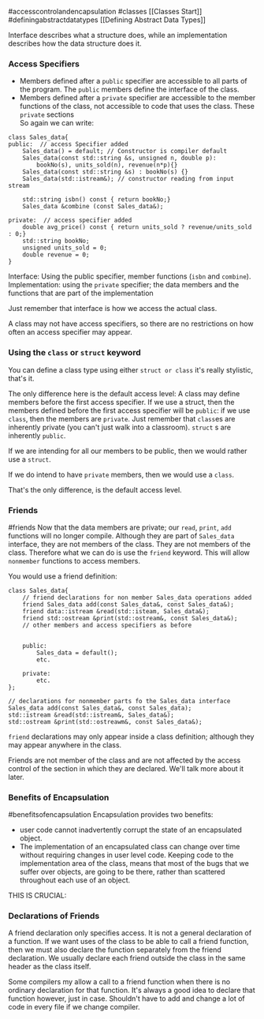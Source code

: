 #accesscontrolandencapsulation
#classes [[Classes Start]]
#definingabstractdatatypes [[Defining Abstract Data Types]]

Interface describes what a structure does, while an implementation describes how the data structure does it. 

### Access Specifiers
- Members defined after a `public` specifier are accessible to all parts of the program. The `public` members define the interface of the class. 
- Members defined after a `private` specifier are accessible to the member functions of the class, not accessible to code that uses  the class. These `private` sections  
So again we can write: 
```
class Sales_data{ 
public:  // access Specifier added
	Sales_data() = default; // Constructor is compiler default
	Sales_data(const std::string &s, unsigned n, double p): 
		bookNo(s), units_sold(n), revenue(n*p){}
	Sales_data(const std::string &s) : bookNo(s) {}
	Sales_data(std::istream&); // constructor reading from input stream
	
	std::string isbn() const { return bookNo;}
	Sales_data &combine (const Sales_data&);
	
private:  // access specifier added
	double avg_price() const { return units_sold ? revenue/units_sold : 0;}
	std::string bookNo; 
	unsigned units_sold = 0;
	double revenue = 0;
}
```

Interface: Using the public specifier, member functions (`isbn` and `combine`). 
Implementation: using the `private` specifier; the data members and the functions that are part of the implementation

Just remember that interface is how we access the actual class. 

A class may not have access specifiers, so there are no restrictions on how often an access specifier may appear. 

### Using the `class` or `struct` keyword
You can define a class type using either `struct or class` it's really stylistic, that's it. 

The only difference here is the default access level: 
A class may define members before the first access specifier. 
If we use a struct, then the members defined before the first access specifier will be `public`: if we use `class`, then the members are `private`.
Just remember that `class`es are inherently private (you can't just walk into a classroom). 
`struct` s are inherently `public`. 

If we are intending for all our members to be public, then we would rather use a `struct`. 

If we do intend to have `private` members, then we would use a `class`.

That's the only difference, is the default access level. 

### Friends
#friends
Now that the data members are private; our `read`, `print`, `add` functions will no longer compile. 
Although they are part of `Sales_data` interface, they are not members of the class. 
They are not members of the class. 
Therefore what we can do is use the `friend` keyword. 
This will allow `nonmember` functions to access members. 

You would use a friend definition: 
```
class Sales_data{
	// friend declarations for non member Sales_data operations added 
	friend Sales_data add(const Sales_data&, const Sales_data&);
	friend data::istream &read(std::isteam, Sales_data&);
	friend std::ostream &print(std::ostream&, const Sales_data&);
	// other members and access specifiers as before


	public: 
		Sales_data = default(); 
		etc. 
		
	private:
		etc.
};

// declarations for nonmember parts fo the Sales_data interface
Sales_data add(const Sales_data&, const Sales_data);
std::istream &read(std::istream&, Sales_data&);
std::ostream &print(std::ostreawm&, const Sales_data&);
```

`friend` declarations may only appear inside a class definition; although they may appear anywhere in the class. 

Friends are not member of the class and are not affected by the access control of the section in which they are declared. 
We'll talk more about it later. 

### Benefits of Encapsulation 
#benefitsofencapsulation
Encapsulation provides two benefits: 
- user code cannot inadvertently corrupt the state of an encapsulated object. 
- The implementation of an encapsulated class can change over time without requiring changes in user level code. 
Keeping code to the implementation area of the class, means that most of the bugs that we suffer over objects, are going to be there, rather than scattered throughout each use of an object. 

THIS IS CRUCIAL: 
### Declarations of Friends
A friend declaration only specifies access. It is not a general declaration of a function. 
If we want uses of the class to be able to call a friend function, then we must also declare the function separately from the friend declaration. 
We usually declare each friend outside the class in the same header as the class itself. 

Some compilers my allow a call to a friend function when there is no ordinary declaration for that function. 
It's always a good idea to declare that function however, just in case. 
Shouldn't have to add and change a lot of code in every file if we change compiler. 

